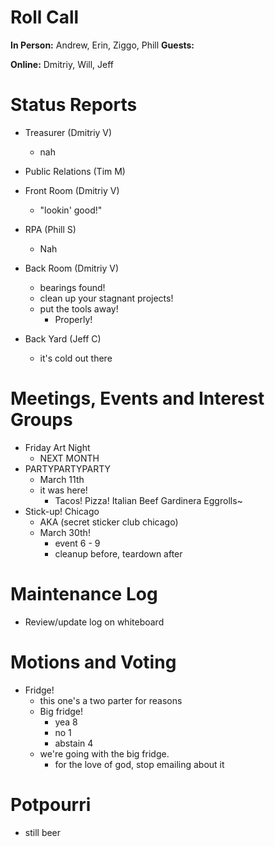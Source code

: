 # Roll Call

**In Person:**  Andrew, Erin, Ziggo, Phill
**Guests:** 

**Online:** Dmitriy, Will, Jeff

# Status Reports
- Treasurer (Dmitriy V)
  - nah
- Public Relations (Tim M)

- Front Room (Dmitriy V)
  - "lookin' good!"
- RPA (Phill S)
  - Nah
- Back Room (Dmitriy V)
  - bearings found!
  - clean up your stagnant projects!
  - put the tools away! 
    - Properly!
- Back Yard (Jeff C)
  - it's cold out there
# Meetings, Events and Interest Groups
- Friday Art Night
  - NEXT MONTH
- PARTYPARTYPARTY
    - March 11th
    - it was here!
      - Tacos! Pizza! Italian Beef Gardinera Eggrolls~
- Stick-up! Chicago
  - AKA (secret sticker club chicago)
  - March 30th!
    - event 6 - 9 
    - cleanup before, teardown after
# Maintenance Log
- Review/update log on whiteboard
# Motions and Voting
- Fridge!
  - this one's a two parter for reasons
  - Big fridge!
     - yea  8
     - no 1
     - abstain 4
  - we're going with the big fridge.
    - for the love of god, stop emailing about it
# Potpourri
- still beer
